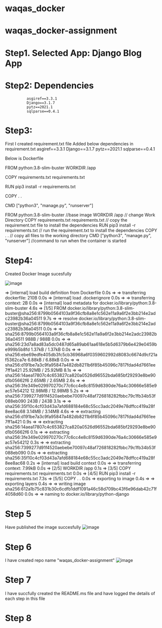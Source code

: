 # waqas_docker
# waqas_docker-assignment
# Step1. Selected App: Django Blog App

# Step2: Dependencies
              asgiref==3.3.1
              Django==3.1.7
              pytz==2021.1
              sqlparse==0.4.1
# Step3:
First I created requirement.txt file
Added below dependencies in requirement.txt 
      asgiref==3.3.1
      Django==3.1.7
      pytz==2021.1
      sqlparse==0.4.1


Below is Dockerfile

FROM python:3.8-slim-buster
WORKDIR /app

COPY requirements.txt requirements.txt

RUN pip3 install -r requirements.txt

COPY . .

CMD ["python3", "manage.py", "runserver"]


FROM python:3.8-slim-buster           //base image
WORKDIR /app                              // change Work Directory
COPY requirements.txt requirements.txt          // copy the requirement.txt file to install the dependencies 
RUN pip3 install -r requirements.txt               // run the requirement.txt to install the dependencies
COPY . .                                            // copy all files to the working directory
CMD ["python3", "manage.py", "runserver"]            //command to run when the container is started


# Step4:
Created Docker Image sucesfully 

![image](https://github.com/mwaqaskh/waqas_docker-assignment/assets/39801941/96c963a1-9ac5-4e0e-9c35-1c6d27100412)


 => [internal] load build definition from Dockerfile                                                                                                                                                        0.0s
 => => transferring dockerfile: 210B                                                                                                                                                                        0.0s
 => [internal] load .dockerignore                                                                                                                                                                           0.0s
 => => transferring context: 2B                                                                                                                                                                             0.0s
 => [internal] load metadata for docker.io/library/python:3.8-slim-buster                                                                                                                                   4.6s
 => [1/5] FROM docker.io/library/python:3.8-slim-buster@sha256:8799b0564103a9f36cfb8a8e1c562e11a9a6f2e3bb214e2adc23982b36a04511                                                                             9.7s
 => => resolve docker.io/library/python:3.8-slim-buster@sha256:8799b0564103a9f36cfb8a8e1c562e11a9a6f2e3bb214e2adc23982b36a04511                                                                             0.0s
 => => sha256:8799b0564103a9f36cfb8a8e1c562e11a9a6f2e3bb214e2adc23982b36a04511 988B / 988B                                                                                                                  0.0s
 => => sha256:23d7a8ad83a5dc0487d65a89ab61aa618e5b5d6379b6e429e0459be999b5b8fd 1.37kB / 1.37kB                                                                                                              0.0s
 => => sha256:ebe69edfe405db3fc5cb36968a6f0359602992d8083c6674d9cf21af5362ca7e 6.88kB / 6.88kB                                                                                                              0.0s
 => => sha256:d191be7a3c9fa95847a482db8211b6f85b45096c7817fdad4d7661ee7ff1a421 25.92MB / 25.92MB                                                                                                            8.1s
 => => sha256:14aea17807c4c653827ca820a0526d96552bda685bf29293e8be90d1b05662f6 2.65MB / 2.65MB                                                                                                              2.6s
 => => sha256:3fe349e029970270c77c6cc4e8c8159d6390de76a4c30666e585e9ac57e54212 12.98MB / 12.98MB                                                                                                            5.2s
 => => sha256:7399277d91f4520aebebe70097c48af726818282fbbc79c1fb34b53f088eb090 243B / 243B                                                                                                                  3.1s
 => => sha256:35f10c4cf03d43a7afd688184e68c55cc3adc2049e78dffcc419a28f8ee8ac68 3.14MB / 3.14MB                                                                                                              4.6s
 => => extracting sha256:d191be7a3c9fa95847a482db8211b6f85b45096c7817fdad4d7661ee7ff1a421                                                                                                                   0.9s
 => => extracting sha256:14aea17807c4c653827ca820a0526d96552bda685bf29293e8be90d1b05662f6                                                                                                                   0.1s
 => => extracting sha256:3fe349e029970270c77c6cc4e8c8159d6390de76a4c30666e585e9ac57e54212                                                                                                                   0.3s
 => => extracting sha256:7399277d91f4520aebebe70097c48af726818282fbbc79c1fb34b53f088eb090                                                                                                                   0.0s
 => => extracting sha256:35f10c4cf03d43a7afd688184e68c55cc3adc2049e78dffcc419a28f8ee8ac68                                                                                                                   0.2s
 => [internal] load build context                                                                                                                                                                           0.0s
 => => transferring context: 7.99kB                                                                                                                                                                         0.0s
 => [2/5] WORKDIR /app                                                                                                                                                                                      0.1s
 => [3/5] COPY requirements.txt requirements.txt                                                                                                                                                            0.0s
 => [4/5] RUN pip3 install -r requirements.txt                                                                                                                                                              7.3s
 => [5/5] COPY . .                                                                                                                                                                                          0.0s
 => exporting to image                                                                                                                                                                                      0.4s
 => => exporting layers                                                                                                                                                                                     0.4s
 => => writing image sha256:612a1b75c831b30c6cdfb1ddf1091a46c58d709bc43f6e96dab42c71f4058d60                                                                                                                0.0s 
 => => naming to docker.io/library/python-django      

# Step 5
Have published the image succesfully 
 ![image](https://github.com/mwaqaskh/waqas_docker-assignment/assets/39801941/fd36e670-b0ab-479e-a879-7876ebb04403)

# Step 6
I have created repo name "waqas_docker-assignment"
![image](https://github.com/mwaqaskh/waqas_docker-assignment/assets/39801941/1d8670e6-a957-418a-bc13-6c49c2fd2536)


# Step 7 
I have succfully created the README.ms file and have logged the details of each step in this file

# Step 8
